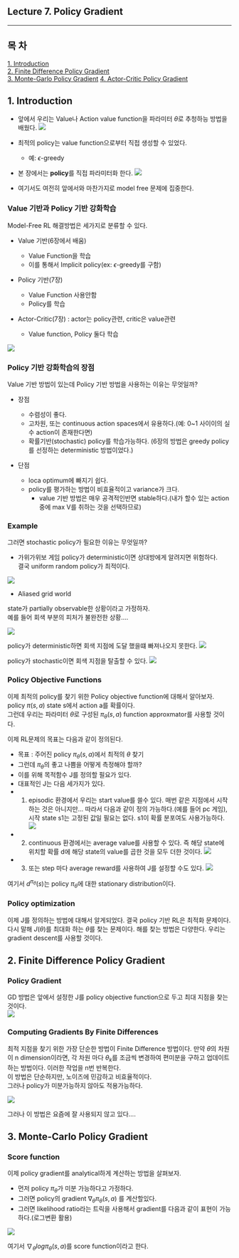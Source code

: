 ## Lecture 7. Policy Gradient
---

## 목 차
[1. Introduction]()  
[2. Finite Difference Policy Gradient]()  
[3. Monte-Garlo Policy Gradient]()
[4. Actor-Critic Policy Gradient]()

## 1. Introduction
- 앞에서 우리는 Value나 Action value function을 파라미터 $\theta$로 추청하능 방법을 배웠다.
![](20230619083540.png)

- 최적의 policy는 value function으로부터 직접 생성할 수 있었다.
  - 예: $\epsilon$-greedy

- 본 장에서는 **policy**를 직접 파라미터화 한다.
![](20230619083747.png)
- 여기서도 여전히 앞에서와 마찬가지로 model free 문제에 집중한다.

### Value 기반과 Policy 기반 강화학습
Model-Free RL 해결방법은 세가지로 분류할 수 있다.
- Value 기반(6장에서 배움)
  - Value Function을 학습
  - 이를 통해서 Implicit policy(ex: $\epsilon$-greedy를 구함)

- Policy 기반(7장)
  - Value Function 사용안함
  - Policy를 학습

- Actor-Critic(7장) : actor는 policy관련, critic은 value관련
  - Value function, Policy 둘다 학습

![](20230619084506.png)


### Policy 기반 강화학습의 장점
Value 기반 방법이 있는데 Policy 기반 방법을 사용하는 이유는 무엇일까?

- 장점
  - 수렴성이 좋다.
  - 고차원, 또는 continuous action spaces에서 유용하다.(예: 0~1 사이이의 실수 action이 존재한다면)
  - 확률기반(stochastic) policy를 학습가능하다. (6장의 방법은 greedy policy를 선정하는 deterministic 방법이었다.)

- 단점
  - loca optimum에 빠지기 쉽다.
  - policy를 평가하는 방법이 비효율적이고 variance가 크다.
    - value 기반 방법은 매우 공격적인반면 stable하다.(내가 할수 있는 action 중에 max V를 취하는 것을 선택하므로)

### Example
그러면 stochastic policy가 필요한 이유는 무엇일까?  
- 가위가위보 게임
policy가 deterministic이면 상대방에게 알려지면 위험하다.   
결국 uniform random policy가 최적이다.  

![](20230619085311.png)

- Aliased grid world

state가 partially observable한 상황이라고 가정하자.  
예를 들어 회색 부분의 피처가 불완전한 상황....

![](20230619085527.png)

policy가 deterministic하면 회색 지점에 도달 했을떄 빠져나오지 못한다.
![](20230619085628.png)

policy가 stochastic이면 회색 지점을 탈출할 수 있다.
![](20230619085705.png)


### Policy Objective Functions
이제 최적의 policy를 찾기 위한 Policy objective function에 대해서 알아보자.
policy $\pi(s, a)$ state s에서 action a를 확률이다.  
그런데 우리는 파라미터 $\theta$로 구성된 $\pi_\theta(s, a)$ function approxmator를 사용할 것이다.

이제 RL문제의 목표는 다음과 같이 정의된다.
- 목표 : 주어진 policy $\pi_\theta(s, a)$에서 최적의 $\theta$ 찾기
- 그런데 $\pi_\theta$의 좋고 나쁨을 어떻게 측정해야 할까?
- 이를 위해 목적함수 J를 정의할 필요가 있다.
- 대표적인 J는 다음 세가지가 있다.
- 1) episodic 환경에서 우리는 start value를 쓸수 있다. 매번 같은 지점에서 시작하는 것은 아니지만... 따라서 다음과 같이 정의 가능하다.(예를 들어 pc 게임), 시작 state s1는 고정된 값일 필요는 없다. s1이 확률 분포여도 사용가능하다.
![](20230620083015.png)
- 2) continuous 환경에서는 average value를 사용할 수 있다. 즉 해당 state에 위치할 확률 d에 해당 state의 value를 곱한 것을 모두 더한 것이다.
![](20230620083214.png)
- 3) 또는 step 마다 average reward를 사용하여 J를 설정할 수도 있다.
![](20230620083320.png)

여기서 $d^{\pi_\theta}(s)$는 policy $\pi_\theta$에 대한 stationary distribution이다.

### Policy optimization 
이제 J를 정의하는 방법에 대해서 알게되었다. 결국 policy 기반 RL은 최적화 문제이다.  
다시 말해 $J(\theta)$를 최대화 하는 $\theta$를 찾는 문제이다.
해를 찾는 방법은 다양한다. 우리는 gradient descent를 사용할 것이다.

## 2. Finite Difference Policy Gradient
### Policy Gradient
GD 방법은 앞에서 설정한 J를 policy objective function으로 두고 최대 지점을 찾는 것이다.  
![](20230620084227.png)

### Computing Gradients By Finite Differences
최적 지점을 찾기 위한 가장 단순한 방법이 Finite Difference 방법이다.
만약 $\theta$의 차원이 n dimension이라면, 각 차원 마다 $\theta_k$를 조금씩 변경하여 편미분을 구하고 업데이트 하는 방법이다. 이러한 작업을 n번 반복한다.  
이 방법은 단순하지만, 노이즈에 민감하고 비효율적이다.  
그러나 policy가 미분가능하지 않아도 적용가능하다.  

![](20230620084930.png)

그러나 이 방법은 요즘에 잘 사용되지 않고 있다....

## 3. Monte-Carlo Policy Gradient
### Score function
이제 policy gradient를 analytical하게 계산하는 방법을 살펴보자.   
- 먼저 policy $\pi_\theta$가 미분 가능하다고 가정하다.
- 그러면 policy의 gradient $\nabla_\theta \pi_\theta(s, a)$ 를 계산할있다.
- 그러면 likelihood ratio라는 트릭을 사용해서 gradient를 다음과 같이 표현이 가능하다.(로그변환 활용)

![](20230620085925.png)

여기서 $\nabla_\theta log\pi_\theta(s, a)$를 score function이라고 한다.

